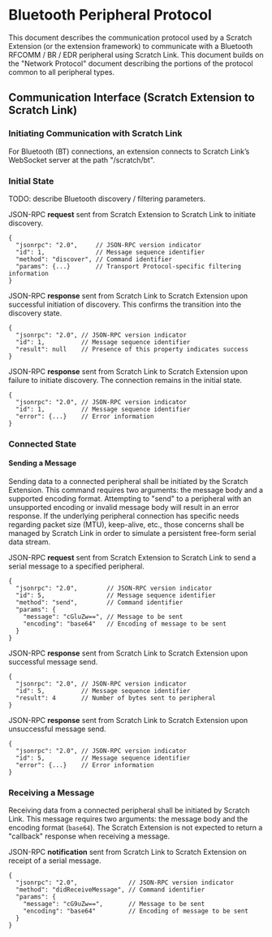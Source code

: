 # Bluetooth Peripheral Protocol

This document describes the communication protocol used by a Scratch Extension (or the extension framework) to
communicate with a Bluetooth RFCOMM / BR / EDR peripheral using Scratch Link. This document builds on the "Network
Protocol" document describing the portions of the protocol common to all peripheral types.

## Communication Interface (Scratch Extension to Scratch Link)

### Initiating Communication with Scratch Link

For Bluetooth (BT) connections, an extension connects to Scratch Link’s WebSocket server at the path "/scratch/bt".

### Initial State

TODO: describe Bluetooth discovery / filtering parameters.

JSON-RPC **request** sent from Scratch Extension to Scratch Link to initiate discovery.

```json5
{
  "jsonrpc": "2.0",     // JSON-RPC version indicator
  "id": 1,              // Message sequence identifier
  "method": "discover", // Command identifier
  "params": {...}       // Transport Protocol-specific filtering information
}
```

JSON-RPC **response** sent from Scratch Link to Scratch Extension upon successful initiation of discovery. This confirms
the transition into the discovery state.

```json5
{
  "jsonrpc": "2.0", // JSON-RPC version indicator
  "id": 1,          // Message sequence identifier
  "result": null    // Presence of this property indicates success
}
```

JSON-RPC **response** sent from Scratch Link to Scratch Extension upon failure to initiate discovery. The connection
remains in the initial state.

```json5
{
  "jsonrpc": "2.0", // JSON-RPC version indicator
  "id": 1,          // Message sequence identifier
  "error": {...}    // Error information
}
```

### Connected State

#### Sending a Message

Sending data to a connected peripheral shall be initiated by the Scratch Extension. This command requires two arguments:
the message body and a supported encoding format. Attempting to "send" to a peripheral with an unsupported encoding or
invalid message body will result in an error response. If the underlying peripheral connection has specific needs
regarding packet size (MTU), keep-alive, etc., those concerns shall be managed by Scratch Link in order to simulate a
persistent free-form serial data stream.

JSON-RPC **request** sent from Scratch Extension to Scratch Link to send a serial message to a specified peripheral.

```json5
{
  "jsonrpc": "2.0",        // JSON-RPC version indicator
  "id": 5,                 // Message sequence identifier
  "method": "send",        // Command identifier
  "params": {
    "message": "cGluZw==", // Message to be sent
    "encoding": "base64"   // Encoding of message to be sent
  }
}
```

JSON-RPC **response** sent from Scratch Link to Scratch Extension upon successful message send.

```json5
{
  "jsonrpc": "2.0", // JSON-RPC version indicator
  "id": 5,          // Message sequence identifier
  "result": 4       // Number of bytes sent to peripheral
}
```

JSON-RPC **response** sent from Scratch Link to Scratch Extension upon unsuccessful message send.

```json5
{
  "jsonrpc": "2.0", // JSON-RPC version indicator
  "id": 5,          // Message sequence identifier
  "error": {...}    // Error information
}
```

### Receiving a Message

Receiving data from a connected peripheral shall be initiated by Scratch Link. This message requires two arguments: the
message body and the encoding format (`base64`). The Scratch Extension is not expected to return a "callback" response
when receiving a message.

JSON-RPC **notification** sent from Scratch Link to Scratch Extension on receipt of a serial message.

```json5
{
  "jsonrpc": "2.0",              // JSON-RPC version indicator
  "method": "didReceiveMessage", // Command identifier
  "params": {
    "message": "cG9uZw==",       // Message to be sent
    "encoding": "base64"         // Encoding of message to be sent
  }
}
```
